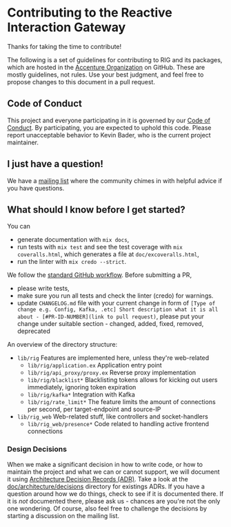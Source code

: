 # Contributing to the Reactive Interaction Gateway

Thanks for taking the time to contribute!

The following is a set of guidelines for contributing to RIG and its packages, which are hosted
in the [Accenture Organization](https://github.com/accenture) on GitHub. These are mostly
guidelines, not rules. Use your best judgment, and feel free to propose changes to this document
in a pull request.

## Code of Conduct

This project and everyone participating in it is governed by our
[Code of Conduct](CODE_OF_CONDUCT.md). By participating, you are expected to uphold this code.
Please report unacceptable behavior to Kevin Bader, who is the current project maintainer.

## I just have a question!

We have a [mailing list](https://groups.google.com/d/forum/reactive-interaction-gateway) where
the community chimes in with helpful advice if you have questions.

## What should I know before I get started?

You can
- generate documentation with `mix docs`,
- run tests with `mix test` and see the test coverage with
  `mix coveralls.html`, which generates a file at `doc/excoveralls.html`,
- run the linter with `mix credo --strict`.

We follow the [standard GitHub workflow](https://guides.github.com/introduction/flow/).
Before submitting a PR,
- please write tests,
- make sure you run all tests and check the linter (credo) for warnings.
- update `CHANGELOG.md` file with your current change in form of `[Type of change e.g. Config, Kafka, .etc] Short description what it is all about - [#PR-ID-NUMBER](link to pull request)`, please put your change under suitable section - changed, added, fixed, removed, deprecated

An overview of the directory structure:
- `lib/rig`
  Features are implemented here, unless they're web-related
  - `lib/rig/application.ex`
    Application entry point
  - `lib/rig/api_proxy/proxy.ex`
    Reverse proxy implementation
  - `lib/rig/blacklist*`
    Blacklisting tokens allows for kicking out users immediately, ignoring token expiration
  - `lib/rig/kafka*`
    Integration with Kafka
  - `lib/rig/rate_limit*`
    The feature limits the amount of connections per second, per target-endpoint and source-IP
- `lib/rig_web`
  Web-related stuff, like controllers and socket-handlers
  - `lib/rig_web/presence*`
    Code related to handling active frontend connections

### Design Decisions
When we make a significant decision in how to write code, or how to maintain the project and
what we can or cannot support, we will document it using
[Architecture Decision Records (ADR)](http://thinkrelevance.com/blog/2011/11/15/documenting-architecture-decisions).
Take a look at the [doc/architecture/decisions](doc/architecture/decisions/) directory for
existings ADRs. If you have a question around how we do things, check to see if it is documented
there. If it is *not* documented there, please ask us - chances are you're not the only one
wondering. Of course, also feel free to challenge the decisions by starting a discussion on the
mailing list.
